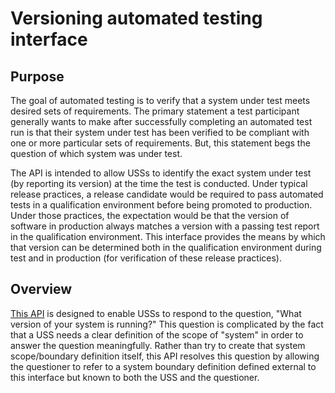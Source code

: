 # Versioning automated testing interface

## Purpose

The goal of automated testing is to verify that a system under test meets desired sets of requirements.  The primary statement a test participant generally wants to make after successfully completing an automated test run is that their system under test has been verified to be compliant with one or more particular sets of requirements.  But, this statement begs the question of which system was under test.

The API is intended to allow USSs to identify the exact system under test (by reporting its version) at the time the test is conducted.  Under typical release practices, a release candidate would be required to pass automated tests in a qualification environment before being promoted to production.  Under those practices, the expectation would be that the version of software in production always matches a version with a passing test report in the qualification environment.  This interface provides the means by which that version can be determined both in the qualification environment during test and in production (for verification of these release practices).

## Overview

[This API](versioning.yaml) is designed to enable USSs to respond to the question, "What version of your system is running?"  This question is complicated by the fact that a USS needs a clear definition of the scope of "system" in order to answer the question meaningfully.  Rather than try to create that system scope/boundary definition itself, this API resolves this question by allowing the questioner to refer to a system boundary definition defined external to this interface but known to both the USS and the questioner.
